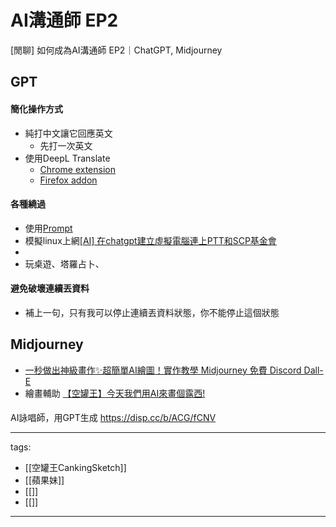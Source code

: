 # AI溝通師 EP2

[閒聊] 如何成為AI溝通師 EP2｜ChatGPT, Midjourney

## GPT
#### 簡化操作方式
* 純打中文讓它回應英文
  * 先打一次英文
* 使用DeepL Translate
  * [Chrome extension](https://chrome.google.com/webstore/detail/deepl-translate-reading-w/cofdbpoegempjloogbagkncekinflcnj)
  * [Firefox addon](https://addons.mozilla.org/en-US/firefox/addon/to-deepl/)

#### 各種繞過
* 使用[Prompt](https://prompts.chat/)
* 模擬linux上網[[AI] 在chatgpt建立虛擬電腦連上PTT和SCP基金會](https://www.ptt.cc/bbs/C_Chat/M.1670480011.A.E2B.html)
* 
* 玩桌遊、塔羅占卜、

#### 避免破壞連續丟資料
* 補上一句，只有我可以停止連續丟資料狀態，你不能停止這個狀態

## Midjourney
* [ 一秒做出神級畫作✨超簡單AI繪圖！實作教學 Midjourney 免費 Discord Dall-E ](https://youtu.be/JTFNF22TG9s)
* 繪畫輔助 [【空罐王】今天我們用AI來畫個露西!](https://youtu.be/xT8-N9xlOrI)

####
AI詠唱師，用GPT生成 https://disp.cc/b/ACG/fCNV

---
tags:
  - [[空罐王CankingSketch]]
  - [[蘋果妹]]
  - [[]]
  - [[]]
---